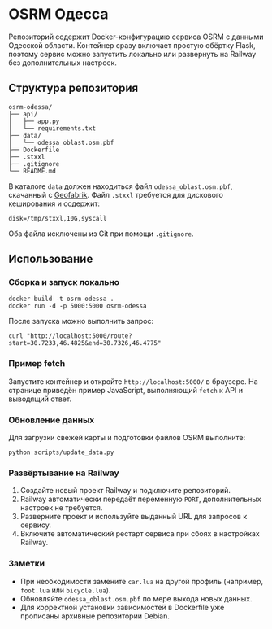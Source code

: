 # OSRM Одесса

Репозиторий содержит Docker-конфигурацию сервиса OSRM с данными Одесской области. Контейнер сразу включает простую обёртку Flask, поэтому сервис можно запустить локально или развернуть на Railway без дополнительных настроек.

## Структура репозитория
```
osrm-odessa/
├── api/
│   ├── app.py
│   └── requirements.txt
├── data/
│   └── odessa_oblast.osm.pbf
├── Dockerfile
├── .stxxl
├── .gitignore
└── README.md
```

В каталоге `data` должен находиться файл `odessa_oblast.osm.pbf`, скачанный с [Geofabrik](https://download.geofabrik.de/). Файл `.stxxl` требуется для дискового кеширования и содержит:

```
disk=/tmp/stxxl,10G,syscall
```

Оба файла исключены из Git при помощи `.gitignore`.

## Использование
### Сборка и запуск локально
```
docker build -t osrm-odessa .
docker run -d -p 5000:5000 osrm-odessa
```
После запуска можно выполнить запрос:
```
curl "http://localhost:5000/route?start=30.7233,46.4825&end=30.7326,46.4775"
```

### Пример fetch
Запустите контейнер и откройте `http://localhost:5000/` в браузере. На странице приведён пример JavaScript, выполняющий `fetch` к API и выводящий ответ.

### Обновление данных
Для загрузки свежей карты и подготовки файлов OSRM выполните:
```
python scripts/update_data.py
```

### Развёртывание на Railway
1. Создайте новый проект Railway и подключите репозиторий.
2. Railway автоматически передаёт переменную `PORT`, дополнительных настроек не требуется.
3. Разверните проект и используйте выданный URL для запросов к сервису.
4. Включите автоматический рестарт сервиса при сбоях в настройках Railway.

### Заметки
- При необходимости замените `car.lua` на другой профиль (например, `foot.lua` или `bicycle.lua`).
- Обновляйте `odessa_oblast.osm.pbf` по мере выхода новых данных.
- Для корректной установки зависимостей в Dockerfile уже прописаны архивные репозитории Debian.
